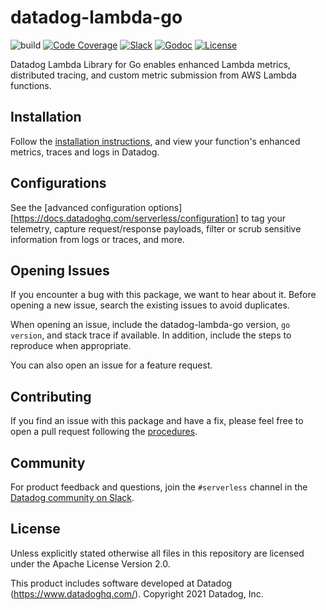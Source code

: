 # datadog-lambda-go

![build](https://github.com/DataDog/datadog-lambda-go/workflows/build/badge.svg)
[![Code Coverage](https://img.shields.io/codecov/c/github/DataDog/datadog-lambda-go)](https://codecov.io/gh/DataDog/datadog-lambda-go)
[![Slack](https://chat.datadoghq.com/badge.svg?bg=632CA6)](https://chat.datadoghq.com/)
[![Godoc](https://img.shields.io/badge/godoc-reference-blue.svg)](https://godoc.org/github.com/DataDog/datadog-lambda-go)
[![License](https://img.shields.io/badge/license-Apache--2.0-blue)](https://github.com/DataDog/datadog-lambda-go/blob/main/LICENSE)

Datadog Lambda Library for Go enables enhanced Lambda metrics, distributed tracing, and custom metric submission from AWS Lambda functions.  

## Installation

Follow the [installation instructions](https://docs.datadoghq.com/serverless/installation/go/), and view your function's enhanced metrics, traces and logs in Datadog.

## Configurations

See the [advanced configuration options][https://docs.datadoghq.com/serverless/configuration] to tag your telemetry, capture request/response payloads, filter or scrub sensitive information from logs or traces, and more.

## Opening Issues

If you encounter a bug with this package, we want to hear about it. Before opening a new issue, search the existing issues to avoid duplicates.

When opening an issue, include the datadog-lambda-go version, `go version`, and stack trace if available. In addition, include the steps to reproduce when appropriate.

You can also open an issue for a feature request.

## Contributing

If you find an issue with this package and have a fix, please feel free to open a pull request following the [procedures](https://github.com/DataDog/datadog-lambda-go/blob/main/CONTRIBUTING.md).

## Community

For product feedback and questions, join the `#serverless` channel in the [Datadog community on Slack](https://chat.datadoghq.com/).

## License

Unless explicitly stated otherwise all files in this repository are licensed under the Apache License Version 2.0.

This product includes software developed at Datadog (https://www.datadoghq.com/). Copyright 2021 Datadog, Inc.
